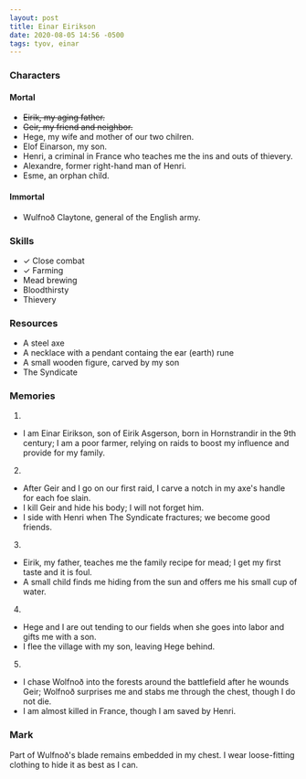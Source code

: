```yaml
---
layout: post
title: Einar Eirikson
date: 2020-08-05 14:56 -0500
tags: tyov, einar
---
```


### Characters

#### Mortal
- ~~Eirik, my aging father.~~
- ~~Geir, my friend and neighbor.~~
- Hege, my wife and mother of our two chilren.
- Elof Einarson, my son.
- Henri, a criminal in France who teaches me the ins and outs of thievery.
- Alexandre, former right-hand man of Henri.
- Esme, an orphan child.

#### Immortal
- Wulfnoð Claytone, general of the English army.

### Skills

- ✓ Close combat
- ✓ Farming
- Mead brewing
- Bloodthirsty
- Thievery

### Resources

- A steel axe
- A necklace with a pendant containg the ear (earth) rune
- A small wooden figure, carved by my son
- The Syndicate

### Memories

1.
  - I am Einar Eirikson, son of Eirik Asgerson, born in Hornstrandir in the 9th century; I am a poor farmer, relying on raids to boost my influence and provide for my family.

2.
  - After Geir and I go on our first raid, I carve a notch in my axe's handle for each foe slain.
  - I kill Geir and hide his body; I will not forget him.
  - I side with Henri when The Syndicate fractures; we become good friends.

3.
  - Eirik, my father, teaches me the family recipe for mead; I get my first taste and it is foul.
  - A small child finds me hiding from the sun and offers me his small cup of water.

4.
  - Hege and I are out tending to our fields when she goes into labor and gifts me with a son.
  - I flee the village with my son, leaving Hege behind.

5.
  - I chase Wolfnoð into the forests around the battlefield after he wounds Geir; Wolfnoð surprises me and stabs me through the chest, though I do not die.
  - I am almost killed in France, though I am saved by Henri.

### Mark

Part of Wulfnoð's blade remains embedded in my chest. I wear loose-fitting clothing to hide it as best as I can.

